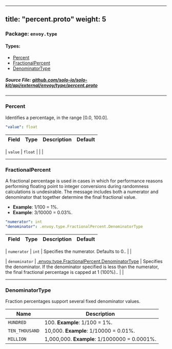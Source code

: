 
---
title: "percent.proto"
weight: 5
---

<!-- Code generated by solo-kit. DO NOT EDIT. -->


### Package: `envoy.type` 
#### Types:


- [Percent](#percent)
- [FractionalPercent](#fractionalpercent)
- [DenominatorType](#denominatortype)
  



##### Source File: [github.com/solo-io/solo-kit/api/external/envoy/type/percent.proto](https://github.com/solo-io/solo-kit/blob/master/api/external/envoy/type/percent.proto)





---
### Percent

 
Identifies a percentage, in the range [0.0, 100.0].

```yaml
"value": float

```

| Field | Type | Description | Default |
| ----- | ---- | ----------- |----------- | 



| `value` | `float` |   |  |




---
### FractionalPercent

 
A fractional percentage is used in cases in which for performance reasons performing floating
point to integer conversions during randomness calculations is undesirable. The message includes
both a numerator and denominator that together determine the final fractional value.

* **Example**: 1/100 = 1%.
* **Example**: 3/10000 = 0.03%.

```yaml
"numerator": int
"denominator": .envoy.type.FractionalPercent.DenominatorType

```

| Field | Type | Description | Default |
| ----- | ---- | ----------- |----------- | 



| `numerator` | `int` |  Specifies the numerator. Defaults to 0..  |  |



| `denominator` | [.envoy.type.FractionalPercent.DenominatorType](../percent.proto.sk#denominatortype) |  Specifies the denominator. If the denominator specified is less than the numerator, the final fractional percentage is capped at 1 (100%)..  |  |




---
### DenominatorType

 
Fraction percentages support several fixed denominator values.

| Name | Description |
| ----- | ----------- | 
| `HUNDRED` | 100. **Example**: 1/100 = 1%. |
| `TEN_THOUSAND` | 10,000. **Example**: 1/10000 = 0.01%. |
| `MILLION` | 1,000,000. **Example**: 1/1000000 = 0.0001%. |





<!-- Start of HubSpot Embed Code -->
<script type="text/javascript" id="hs-script-loader" async defer src="//js.hs-scripts.com/5130874.js"></script>
<!-- End of HubSpot Embed Code -->
